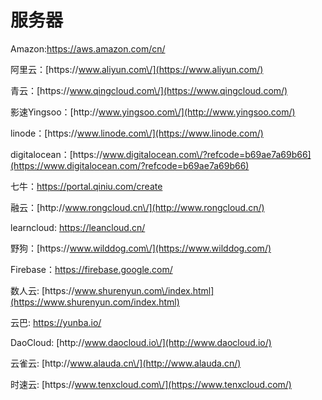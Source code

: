 # 服务器

Amazon:[https:\/\/aws.amazon.com\/cn\/](https://aws.amazon.com/cn/)

阿里云：[https:\/\/www.aliyun.com\/](https://www.aliyun.com/)

青云：[https:\/\/www.qingcloud.com\/](https://www.qingcloud.com/)

影速Yingsoo：[http:\/\/www.yingsoo.com\/](http://www.yingsoo.com/)

linode：[https:\/\/www.linode.com\/](https://www.linode.com/)

digitalocean：[https:\/\/www.digitalocean.com\/?refcode=b69ae7a69b66](https://www.digitalocean.com/?refcode=b69ae7a69b66)

七牛：[https:\/\/portal.qiniu.com\/create](https://portal.qiniu.com/create)

融云：[http:\/\/www.rongcloud.cn\/](http://www.rongcloud.cn/)

learncloud: [https:\/\/leancloud.cn\/](https://leancloud.cn/)

野狗：[https:\/\/www.wilddog.com\/](https://www.wilddog.com/)

Firebase：[https:\/\/firebase.google.com\/](https://firebase.google.com/)

数人云: [https:\/\/www.shurenyun.com\/index.html](https://www.shurenyun.com/index.html)

云巴: [https:\/\/yunba.io\/](https://yunba.io/)

DaoCloud: [http:\/\/www.daocloud.io\/](http://www.daocloud.io/)

云雀云: [http:\/\/www.alauda.cn\/](http://www.alauda.cn/)

时速云: [https:\/\/www.tenxcloud.com\/](https://www.tenxcloud.com/)

